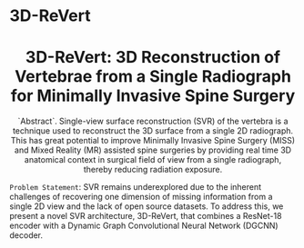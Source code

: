 # 3D-ReVert
<h1 align="center">3D-ReVert: 3D Reconstruction of Vertebrae from a Single Radiograph for Minimally Invasive Spine Surgery
</h1>

<p  align="center">  
`Abstract`. Single-view surface reconstruction (SVR) of the vertebra is a technique used to reconstruct the 3D surface from a single 2D radiograph. This has great potential to improve Minimally Invasive Spine Surgery (MISS) and Mixed Reality (MR) assisted spine surgeries by providing real time 3D anatomical context in surgical field of view from a single radiograph, thereby reducing radiation exposure.

`Problem Statement`: SVR remains underexplored due to the inherent challenges of recovering one dimension of missing information from a single 2D view and the lack of open source datasets. To address this, we present a novel SVR architecture, 3D-ReVert, that combines a ResNet-18 encoder with a Dynamic Graph Convolutional Neural Network (DGCNN) decoder.
